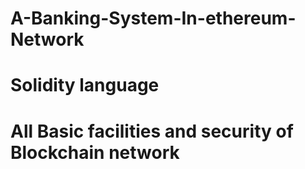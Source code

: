# A-Banking-System-In-ethereum-Network
# Solidity language
# All Basic facilities and security of Blockchain network
